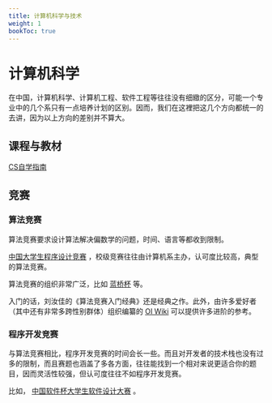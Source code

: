 ```yaml
---
title: 计算机科学与技术
weight: 1
bookToc: true
---
```


# 计算机科学

在中国，计算机科学、计算机工程、软件工程等往往没有细緻的区分，可能一个专业中的几个系只有一点培养计划的区别。因而，我们在这裡把这几个方向都统一的去讲，因为以上方向的差别并不算大。

## 课程与教材

[CS自学指南](https://csdiy.wiki/)


## 竞赛

### 算法竞赛

算法竞赛要求设计算法解决偏数学的问题，时间、语言等都收到限制。

[中国大学生程序设计竞赛](https://ccpc.io/search) ，校级竞赛往往由计算机系主办，认可度比较高，典型的算法竞赛。

算法竞赛的组织非常广泛，比如 [蓝桥杯](https://dasai.lanqiao.cn/) 等。

入门的话，刘汝佳的《算法竞赛入门经典》还是经典之作。此外，由许多爱好者（其中还有非常多跨性别群体）组织编纂的 [OI Wiki](https://oi-wiki.org/) 可以提供许多进阶的参考。

### 程序开发竞赛

与算法竞赛相比，程序开发竞赛的时间会长一些。而且对开发者的技术栈也没有过多的限制，而且赛题也涵盖了多各方面，往往能找到一个相对来说更适合你的题目，因而灵活性较强，但认可度往往不如程序开发竞赛。

比如， [中国软件杯大学生软件设计大赛](http://www.cnsoftbei.com/) 。

